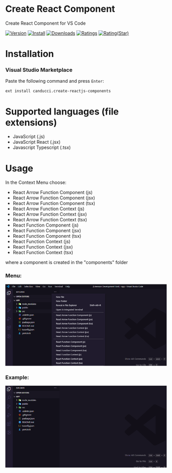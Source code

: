 # Create React Component

Create React Component for VS Code

[![Version](https://vsmarketplacebadge.apphb.com/version/canducci.create-reactjs-components.svg)](https://vsmarketplacebadge.apphb.com/version-short/canducci.create-reactjs-components.svg)
[![Install](https://vsmarketplacebadge.apphb.com/installs/canducci.create-reactjs-components.svg)](https://vsmarketplacebadge.apphb.com/installs-short/canducci.create-reactjs-components.svg)
[![Downloads](https://vsmarketplacebadge.apphb.com/downloads/canducci.create-reactjs-components.svg)](https://vsmarketplacebadge.apphb.com/downloads-short/canducci.create-reactjs-components.svg)
[![Ratings](https://vsmarketplacebadge.apphb.com/rating-short/canducci.create-reactjs-components.svg)](https://vsmarketplacebadge.apphb.com/rating-short/canducci.create-reactjs-components.svg)
[![Rating(Star)](https://vsmarketplacebadge.apphb.com/rating-star/canducci.create-reactjs-components.svg)](https://vsmarketplacebadge.apphb.com/rating-star/canducci.create-reactjs-components.svg)

# Installation

### Visual Studio Marketplace

Paste the following command and press `Enter`:

```shell
ext install canducci.create-reactjs-components
```

# Supported languages (file extensions)

- JavaScript (.js)
- JavaScript React (.jsx)
- Javascript Typescript (.tsx)

# Usage

In the Context Menu choose:

- React Arrow Function Component (js)
- React Arrow Function Component (jsx)
- React Arrow Function Component (tsx)
- React Arrow Function Context (js)
- React Arrow Function Context (jsx)
- React Arrow Function Context (tsx)
- React Function Component (js)
- React Function Component (jsx)
- React Function Component (tsx)
- React Function Context (js)
- React Function Context (jsx)
- React Function Context (tsx)

where a component is created in the "components" folder

### Menu:

[![Image](https://raw.githubusercontent.com/fulviocanducci/create-reactjs-components/master/images/menu.png)]()

### Example:

[![Gif](https://raw.githubusercontent.com/fulviocanducci/create-reactjs-components/master/images/example.gif)]()
